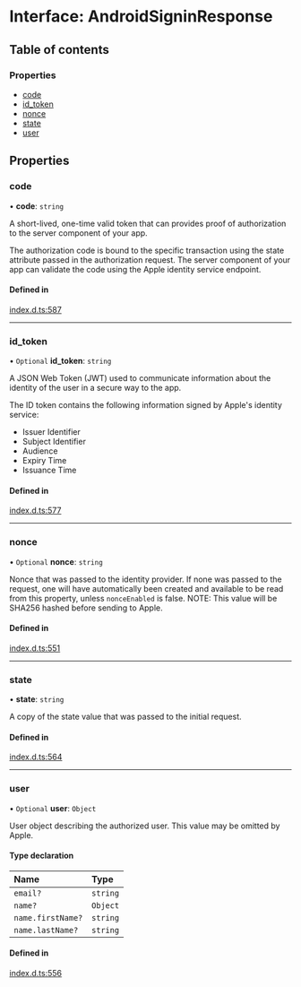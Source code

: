 # Interface: AndroidSigninResponse

## Table of contents

### Properties

- [code](AndroidSigninResponse.md#code)
- [id\_token](AndroidSigninResponse.md#id_token)
- [nonce](AndroidSigninResponse.md#nonce)
- [state](AndroidSigninResponse.md#state)
- [user](AndroidSigninResponse.md#user)

## Properties

### code

• **code**: `string`

A short-lived, one-time valid token that can provides proof of authorization to the server
component of your app.

The authorization code is bound to the specific transaction using the state attribute passed
in the authorization request. The server component of your app can validate the code using
the Apple identity service endpoint.

#### Defined in

[index.d.ts:587](https://github.com/invertase/react-native-apple-authentication/blob/86e8b17/lib/index.d.ts#L587)

___

### id\_token

• `Optional` **id\_token**: `string`

A JSON Web Token (JWT) used to communicate information about the identity of the user in a
secure way to the app.

The ID token contains the following information signed by Apple's identity service:
 - Issuer Identifier
 - Subject Identifier
 - Audience
 - Expiry Time
 - Issuance Time

#### Defined in

[index.d.ts:577](https://github.com/invertase/react-native-apple-authentication/blob/86e8b17/lib/index.d.ts#L577)

___

### nonce

• `Optional` **nonce**: `string`

Nonce that was passed to the identity provider. If none was passed to the request, one will
have automatically been created and available to be read from this property, unless `nonceEnabled`
is false.
NOTE: This value will be SHA256 hashed before sending to Apple.

#### Defined in

[index.d.ts:551](https://github.com/invertase/react-native-apple-authentication/blob/86e8b17/lib/index.d.ts#L551)

___

### state

• **state**: `string`

A copy of the state value that was passed to the initial request.

#### Defined in

[index.d.ts:564](https://github.com/invertase/react-native-apple-authentication/blob/86e8b17/lib/index.d.ts#L564)

___

### user

• `Optional` **user**: `Object`

User object describing the authorized user. This value may be omitted by Apple.

#### Type declaration

| Name | Type |
| :------ | :------ |
| `email?` | `string` |
| `name?` | `Object` |
| `name.firstName?` | `string` |
| `name.lastName?` | `string` |

#### Defined in

[index.d.ts:556](https://github.com/invertase/react-native-apple-authentication/blob/86e8b17/lib/index.d.ts#L556)
